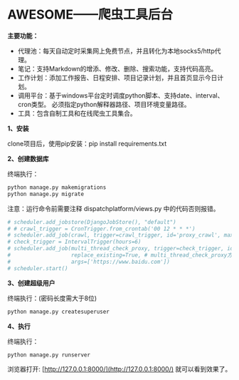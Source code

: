 # AWESOME——爬虫工具后台
**主要功能：**
 - 代理池：每天自动定时采集网上免费节点，并且转化为本地socks5/http代理。
 - 笔记：支持Markdown的增添、修改、删除、搜索功能，支持代码高亮。
 - 工作计划：添加工作报告、日程安排、项目记录计划，并且首页显示今日计划。
 - 调用平台：基于windows平台定时调度python脚本、支持date、interval、cron类型。
   必须指定python解释器路径、项目环境变量路径。
 - 工具：包含自制工具和在线爬虫工具集合。

**1、安装**

clone项目后，使用pip安装：pip install requirements.txt

**2、创建数据库**

终端执行：
```bash
python manage.py makemigrations
python manage.py migrate
```
注意：运行命令前需要注释 dispatchplatform/views.py 中的代码否则报错。
```python
# scheduler.add_jobstore(DjangoJobStore(), "default")  
# # crawl_trigger = CronTrigger.from_crontab('00 12 * * *')  
# scheduler.add_job(crawl, trigger=crawl_trigger, id='proxy_crawl', max_instances=5, replace_existing=True)  
# check_trigger = IntervalTrigger(hours=6)  
# scheduler.add_job(multi_thread_check_proxy, trigger=check_trigger, id='proxy_check', max_instances=5,  
#                   replace_existing=True, # multi_thread_check_proxy方法我已经注释掉  
#                   args=['https://www.baidu.com'])  
# scheduler.start()
```
**3、创建超级用户**

终端执行：(密码长度需大于8位)
```bash
python manage.py createsuperuser
```
**4、执行**

终端执行：
```bash
python manage.py runserver
```
浏览器打开: [http://127.0.0.1:8000/](http://127.0.0.1:8000/) 就可以看到效果了。

